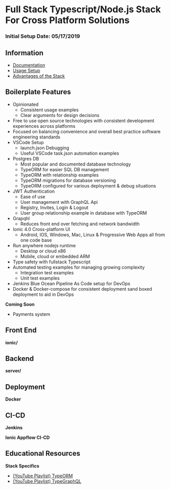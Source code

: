 # Full Stack Typescript/Node.js Stack For Cross Platform Solutions

### Initial Setup Date: 05/17/2019

## Information

- [Documentation](/docs/README.md)
- [Usage Setup](/docs/UsageSetup.md)
- [Advantages of the Stack](/docs/Advantages.md)

## Boilerplate Features

- Opinionated
    - Consistent usage examples
    - Clear arguments for design decisions
- Free to use open source technologies with consistent development experiences across platforms
- Focused on balancing convenience and overall best practice software engineering standards
- VSCode Setup
    - launch.json Debugging
    - Useful VSCode task.json automation examples
- Postgres DB
    - Most popular and documented database technology
    - TypeORM for easier SQL DB management
    - TypeORM with relationship examples
    - TypeORM migrations for database versioning
    - TypeORM configured for various deployment & debug situations
- JWT Authentication
    - Ease of use
    - User management with GraphQL Api
    - Registry, Invites, Login & Logout
    - User group relationship example in database with TypeORM
- Grapqhl
    - Reduces front end over fetching and network bandwidth
- Ionic 4.0 Cross-platform UI
    - Android, IOS, Windows, Mac, Linux & Progressive Web Apps all from one code base
- Run anywhere nodejs runtime
    - Desktop or cloud x86
    - Mobile, cloud or embedded ARM
- Type safety with fullstack Typescript
- Automated testing examples for managing growing complexity
    - Integration test examples
    - Unit test examples
- Jenkins Blue Ocean Pipeline As Code setup for DevOps
- Docker & Docker-compose for consistent deployment sand boxed deployment to aid in DevOps

**Coming Soon**
- Payments system

## Front End

**ionic/**

## Backend

**server/**

## Deployment

**Docker**

## CI-CD

**Jenkins**

**Ionic Appflow CI-CD**

## Educational Resources

**Stack Specifics**
- [(YouTube Playlist) TypeORM](https://www.youtube.com/watch?v=sGuiC4N76Jw&list=PLN3n1USn4xlmlo0GtSjIeWGXe_Ndo9sYd)
- [(YouTube Playlist) TypeGraphQL](https://www.youtube.com/watch?v=8yZImm2A1KE&list=PLN3n1USn4xlma1bBu3Tloe4NyYn9Ko8Gs)

